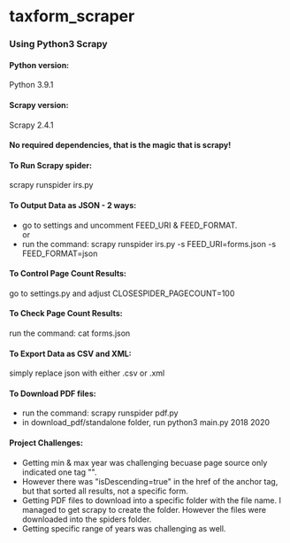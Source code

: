# taxform_scraper
### Using Python3 Scrapy

#### Python version: 
Python 3.9.1
#### Scrapy version:
Scrapy 2.4.1

#### No required dependencies, that is the magic that is scrapy!

#### To Run Scrapy spider: 
scrapy runspider irs.py

#### To Output Data as JSON - 2 ways:
- go to settings and uncomment FEED_URI & FEED_FORMAT.  
or  
- run the command: scrapy runspider irs.py -s FEED_URI=forms.json -s FEED_FORMAT=json 

#### To Control Page Count Results:
go to settings.py and adjust CLOSESPIDER_PAGECOUNT=100

#### To Check Page Count Results:
run the command: cat forms.json

#### To Export Data as CSV and XML:
simply replace json with either .csv or .xml

#### To Download PDF files:
- run the command: scrapy runspider pdf.py
- in download_pdf/standalone folder, run python3 main.py 2018 2020

#### Project Challenges:
- Getting min & max year was challenging becuase page source only indicated one tag "<td class="EndCellSpacer">".
- However there was "isDescending=true" in the href of the anchor tag, but that sorted all results, not a specific form.
- Getting PDF files to download into a specific folder with the file name. I managed to get scrapy to create the folder. However the files were downloaded into the spiders folder.
- Getting specific range of years was challenging as well. 